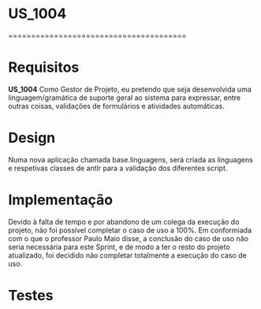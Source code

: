 # US_1004
=======================================
# Requisitos

**US_1004** Como Gestor de Projeto, eu pretendo que seja desenvolvida uma linguagem/gramática de suporte geral ao sistema para expressar, entre outras coisas, validações de formulários e atividades automáticas.  

# Design
Numa nova aplicação chamada base.linguagens, será criada as linguagens e respetivas classes de antlr para a validação dos diferentes script.

# Implementação
Devido à falta de tempo e por abandono de um colega da execução do projeto, não foi possível completar o caso de uso a 100%. Em conformiada com o que o professor Paulo Maio disse, a conclusão do caso de uso não seria necessária para este Sprint, e de modo a ter o resto do projeto atualizado, foi decidido não completar totalmente a execução do caso de uso.

# Testes


